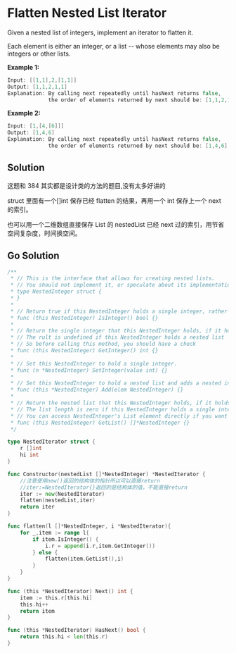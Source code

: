 <!--
 * @Author: Nettor
 * @Date: 2020-06-28 16:57:12
 * @LastEditors: Nettor
 * @LastEditTime: 2020-06-28 17:09:30
 * @Description: file content
-->

# Flatten Nested List Iterator

Given a nested list of integers, implement an iterator to flatten it.

Each element is either an integer, or a list -- whose elements may also be integers or other lists.

**Example 1:**

```go
Input: [[1,1],2,[1,1]]
Output: [1,1,2,1,1]
Explanation: By calling next repeatedly until hasNext returns false,
             the order of elements returned by next should be: [1,1,2,1,1].
```

**Example 2:**

```go
Input: [1,[4,[6]]]
Output: [1,4,6]
Explanation: By calling next repeatedly until hasNext returns false,
             the order of elements returned by next should be: [1,4,6].
```

## Solution

这题和 384 其实都是设计类的方法的题目,没有太多好讲的

struct 里面有一个[]int 保存已经 flatten 的结果，再用一个 int 保存上一个 next 的索引。

也可以用一个二维数组直接保存 List 的 nestedList 已经 next 过的索引，用节省空间复杂度，时间换空间。

## Go Solution

```go
/**
 * // This is the interface that allows for creating nested lists.
 * // You should not implement it, or speculate about its implementation
 * type NestedInteger struct {
 * }
 *
 * // Return true if this NestedInteger holds a single integer, rather than a nested list.
 * func (this NestedInteger) IsInteger() bool {}
 *
 * // Return the single integer that this NestedInteger holds, if it holds a single integer
 * // The rult is undefined if this NestedInteger holds a nested list
 * // So before calling this method, you should have a check
 * func (this NestedInteger) GetInteger() int {}
 *
 * // Set this NestedInteger to hold a single integer.
 * func (n *NestedInteger) SetInteger(value int) {}
 *
 * // Set this NestedInteger to hold a nested list and adds a nested integer to it.
 * func (this *NestedInteger) Add(elem NestedInteger) {}
 *
 * // Return the nested list that this NestedInteger holds, if it holds a nested list
 * // The list length is zero if this NestedInteger holds a single integer
 * // You can access NestedInteger's List element directly if you want to modify it
 * func (this NestedInteger) GetList() []*NestedInteger {}
 */

type NestedIterator struct {
    r []int
    hi int
}

func Constructor(nestedList []*NestedInteger) *NestedIterator {
    //注意使用new()返回的结构体的指针所以可以直接return
    //iter:=NestedIterator{}返回的是结构体的值，不能直接return
    iter := new(NestedIterator)
    flatten(nestedList,iter)
    return iter
}

func flatten(l []*NestedInteger, i *NestedIterator){
    for _,item := range l{
        if item.IsInteger() {
            i.r = append(i.r,item.GetInteger())
        } else {
            flatten(item.GetList(),i)
        }
    }
}

func (this *NestedIterator) Next() int {
    item := this.r[this.hi]
    this.hi++
    return item
}

func (this *NestedIterator) HasNext() bool {
    return this.hi < len(this.r)
}
```
